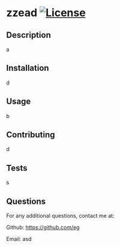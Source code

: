 # zzead [![License](https://img.shields.io/badge/License-Apache_2.0-blue.svg)](https://opensource.org/licenses/Apache-2.0)

  ## Description                          
  a           
             
  ## Installation
  d
             
  ## Usage
  b
  
  ## Contributing 
  d  
  
  ## Tests 
  s
  
  ## Questions
  For any additional questions, contact me at: 
  
 Github: https://github.com/eg 
  
 Email: asd
